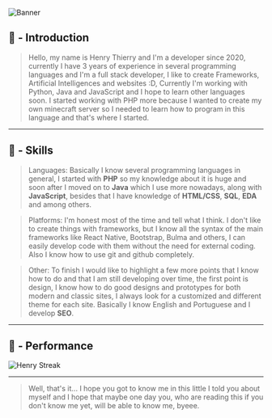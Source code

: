<!--=== Banner Default Content ===-->
![Banner](https://user-images.githubusercontent.com/119537238/225458228-89a2fe63-d8e9-48d0-8f33-392ed1b7e1ff.png)

<!--=== Introduction Content ===-->
## 👋 - Introduction

> Hello, my name is Henry Thierry and I'm a developer since 2020, currently I have 3 years of experience in several programming languages and I'm a full stack developer, I like to create Frameworks, Artificial Intelligences and websites :D, Currently I'm working with Python, Java and JavaScript and I hope to learn other languages soon. I started working with PHP more because I wanted to create my own minecraft server so I needed to learn how to program in this language and that's where I started. 

---

<!--=== Skills Content ===-->

## 🚀 - Skills

> Languages: Basically I know several programming languages in general, I started with **PHP** so my knowledge about it is huge and soon after I moved on to **Java** which I use more nowadays, along with **JavaScript**, besides that I have knowledge of **HTML/CSS**, **SQL**, **EDA** and among others.

> Platforms: I'm honest most of the time and tell what I think. I don't like to create things with frameworks, but I know all the syntax of the main frameworks like React Native, Bootstrap, Bulma and others, I can easily develop code with them without the need for external coding. Also I know how to use git and github completely.

> Other: To finish I would like to highlight a few more points that I know how to do and that I am still developing over time, the first point is design, I know how to do good designs and prototypes for both modern and classic sites, I always look for a customized and different theme for each site. Basically I know English and Portuguese and I develop **SEO**.

---

<!--==== Performance content ===-->

## 📌 - Performance

![Henry Streak](https://streak-stats.demolab.com?user=Henry8K&theme=dracula)

---

<!--== Final Content ===-->

> Well, that's it... I hope you got to know me in this little I told you about myself and I hope that maybe one day you, who are reading this if you don't know me yet, will be able to know me, byeee.
